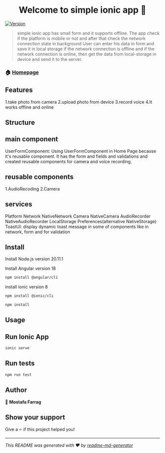<h1 align="center">Welcome to simple ionic app 👋</h1>
<p>
  <a href="https://www.npmjs.com/package/simple ionic app" target="_blank">
    <img alt="Version" src="https://img.shields.io/npm/v/simple ionic app.svg">
  </a>
</p>

> simple ionic app has small form and it supports offline.
> The app check if the platform is mobile or not and after that check the network connection state in background
> User can enter his data in form and save it in local storage if the network connection is offline and if the network connection is online, then get the data from local-storage in device and send it to the server.

### 🏠 [Homepage](https://ionicframework.com/)

## Features
1.take photo from camera
2.upload photo from device
3.record voice
4.It works offline and online

## Structure


## main component
UserFormComponent:
Using UserFormComponent in Home Page because it's reusable component.
It has the form and fields and validations and created reusable components for camera and voice recording.



## reusable components
1.AudioRecoding
2.Camera

## services
Platform
Network
NativeNetwork
Camera
NativeCamera
AudioRecorder
NativeAudioRecorder
LocalStorage
Preferences(alternative NativeStorage)
ToastUI: display dynamic toast message in some of components like in network, form and for validation

## Install

Install Node.js version  20.11.1

Install Angular version 18
```sh
npm install @angular/cli
```


install ionic version 8
```sh
npm install @ionic/cli
```


```sh
npm install
```

## Usage

## Run Ionic App

```sh
ionic serve
```

## Run tests

```sh
npm run test
```

## Author

👤 **Mostafa Farrag**


## Show your support

Give a ⭐️ if this project helped you!

***
_This README was generated with ❤️ by [readme-md-generator](https://github.com/kefranabg/readme-md-generator)_
